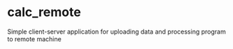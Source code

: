 # calc_remote
Simple client-server application for uploading data and processing program to remote machine
